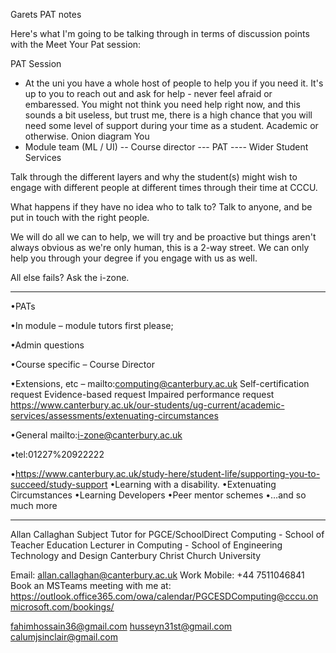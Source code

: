 Garets PAT notes

Here's what I'm going to be talking through in terms of discussion points with the Meet Your Pat session:
 
PAT Session
- At the uni you have a whole host of people to help you if you need it. It's up to you to reach out and ask for help - never feel afraid or embaressed. You might not think you need help right now, and this sounds a bit useless, but trust me, there is a high chance that you will need some level of support during your time as a student. Academic or otherwise.
Onion diagram
You
- Module team (ML / UI)
-- Course director
--- PAT
---- Wider Student Services

Talk through the different layers and why the student(s) might wish to engage with different people at different times through their time at CCCU.

What happens if they have no idea who to talk to? Talk to anyone, and be put in touch with the right people.

We will do all we can to help, we will try and be proactive but things aren't always obvious as we're only human, this is a 2-way street. We can only help you through your degree if you engage with us as well.

All else fails? Ask the i-zone.


---

•PATs

•In module – module tutors first please;

•Admin questions

•Course specific – Course Director

•Extensions, etc – mailto:computing@canterbury.ac.uk
Self-certification request
Evidence-based request
Impaired performance request
https://www.canterbury.ac.uk/our-students/ug-current/academic-services/assessments/extenuating-circumstances

•General mailto:i-zone@canterbury.ac.uk

•tel:01227%20922222


•https://www.canterbury.ac.uk/study-here/student-life/supporting-you-to-succeed/study-support
•Learning with a disability.
•Extenuating Circumstances
•Learning Developers
•Peer mentor schemes
•…and so much more


---




Allan Callaghan
Subject Tutor for PGCE/SchoolDirect Computing - School of Teacher Education
Lecturer in Computing - School of Engineering Technology and Design
Canterbury Christ Church University

Email: allan.callaghan@canterbury.ac.uk
Work Mobile: +44 7511046841
Book an MSTeams meeting with me at:
https://outlook.office365.com/owa/calendar/PGCESDComputing@cccu.onmicrosoft.com/bookings/



fahimhossain36@gmail.com 
husseyn31st@gmail.com 
calumjsinclair@gmail.com